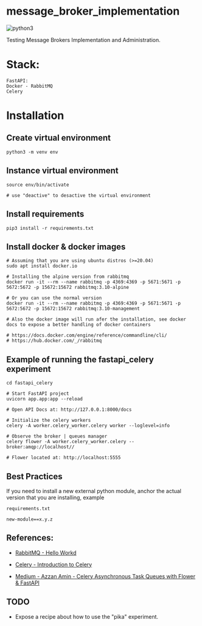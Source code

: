 # message_broker_implementation

![python3](https://img.shields.io/badge/python-3.8.x-blue.svg?style=for-the-badge&logo=appveyor )

Testing Message Brokers Implementation and Administration.

# Stack:

    FastAPI: 
    Docker - RabbitMQ
    Celery

# Installation

## Create virtual environment

    python3 -m venv env

## Instance virtual environment

    source env/bin/activate

    # use "deactive" to desactive the virtual environment

## Install requirements

    pip3 install -r requirements.txt

## Install docker & docker images

    # Assuming that you are using ubuntu distros (>=20.04)
    sudo apt install docker.io
    
    # Installing the alpine version from rabbitmq
    docker run -it --rm --name rabbitmq -p 4369:4369 -p 5671:5671 -p 5672:5672 -p 15672:15672 rabbitmq:3.10-alpine

    # Or you can use the normal version
    docker run -it --rm --name rabbitmq -p 4369:4369 -p 5671:5671 -p 5672:5672 -p 15672:15672 rabbitmq:3.10-management
    
    # Also the docker image will run afer the installation, see docker docs to expose a better handling of docker containers

    # https://docs.docker.com/engine/reference/commandline/cli/
    # https://hub.docker.com/_/rabbitmq


## Example of running the fastapi_celery experiment

    cd fastapi_celery

    # Start FastAPI project
    uvicorn app.app:app --reload

    # Open API Docs at: http://127.0.0.1:8000/docs

    # Initialize the celery workers
    celery -A worker.celery_worker.celery worker --loglevel=info

    # Observe the broker | queues manager
    celery flower -A worker.celery_worker.celery --broker:amqp://localhost//

    # Flower located at: http://localhost:5555

## Best Practices

If you need to install a new external python module, anchor the actual version that you are installing, example

    requirements.txt

    new-module==x.y.z

## References:

- [RabbitMQ - Hello Workd](https://www.rabbitmq.com/tutorials/tutorial-one-python.html)

- [Celery - Introduction to Celery](https://docs.celeryq.dev/en/stable/getting-started/introduction.html)

- [Medium - Azzan Amin - Celery Asynchronous Task Queues with Flower & FastAPI](https://medium.com/thelorry-product-tech-data/celery-asynchronous-task-queue-with-fastapi-flower-monitoring-tool-e7135bd0479f)

## TODO
- Expose a recipe about how to use the "pika" experiment.
